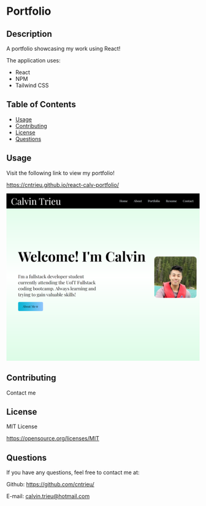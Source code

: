 # Portfolio

## Description

A portfolio showcasing my work using React!

The application uses:

- React
- NPM
- Tailwind CSS

## Table of Contents

- [Usage](#usage)
- [Contributing](#contributing)
- [License](#license)
- [Questions](#questions)



## Usage

Visit the following link to view my portfolio!

https://cntrieu.github.io/react-calv-portfolio/

![Portfolio](./src/assets/img/cntrieu.github.io_react-calv-portfolio_(Nest%20Hub).png)

## Contributing

Contact me


## License

MIT License

https://opensource.org/licenses/MIT


## Questions

If you have any questions, feel free to contact me at:
  
Github: https://github.com/cntrieu/

E-mail: calvin.trieu@hotmail.com